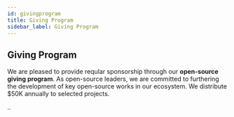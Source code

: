 ```yaml
---
id: givingprogram
title: Giving Program
sidebar_label: Giving Program
---
```


## Giving Program


We are pleased to provide reqular sponsorship through our **open-source giving program**. As open-source leaders, we are committed to furthering the development of key open-source works in our ecosystem. We distribute $50K annually to selected projects.


..
